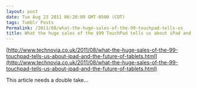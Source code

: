 ```yaml
---
layout: post
date: Tue Aug 23 2011 06:20:09 GMT-0500 (CDT)
tags: Tumblr Posts
Permalink: /2011/08/what-the-huge-sales-of-the-99-touchpad-tells-us
title: What the huge sales of the $99 TouchPad tells us about iPad and the future of tablets
---
```


[http://www.technovia.co.uk/2011/08/what-the-huge-sales-of-the-99-touchpad-tells-us-about-ipad-and-the-future-of-tablets.html](http://www.technovia.co.uk/2011/08/what-the-huge-sales-of-the-99-touchpad-tells-us-about-ipad-and-the-future-of-tablets.html)

This article needs a double take…
